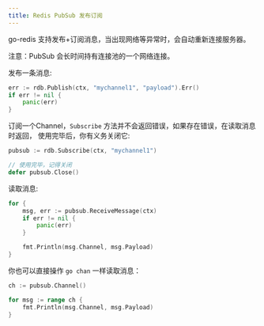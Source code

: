 ```yaml
---
title: Redis PubSub 发布订阅
---
```


<CoverImage title="Go Redis PubSub 发布订阅" />

go-redis 支持发布+订阅消息，当出现网络等异常时，会自动重新连接服务器。

注意：PubSub 会长时间持有连接池的一个网络连接。

发布一条消息:

```go
err := rdb.Publish(ctx, "mychannel1", "payload").Err()
if err != nil {
	panic(err)
}
```

订阅一个Channel，`Subscribe` 方法并不会返回错误，如果存在错误，在读取消息时返回，
使用完毕后，你有义务关闭它:

```go
pubsub := rdb.Subscribe(ctx, "mychannel1")

// 使用完毕，记得关闭
defer pubsub.Close()
```

读取消息:

```go
for {
	msg, err := pubsub.ReceiveMessage(ctx)
	if err != nil {
		panic(err)
	}

	fmt.Println(msg.Channel, msg.Payload)
}
```

你也可以直接操作 `go chan` 一样读取消息：

```go
ch := pubsub.Channel()

for msg := range ch {
	fmt.Println(msg.Channel, msg.Payload)
}
```
